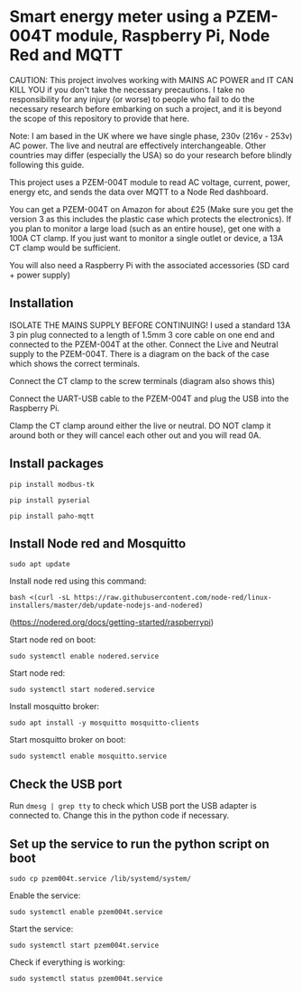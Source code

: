 # Smart energy meter using a PZEM-004T module, Raspberry Pi, Node Red and MQTT

CAUTION: This project involves working with MAINS AC POWER and IT CAN KILL YOU if you don't take the necessary precautions. 
I take no responsibility for any injury (or worse) to people who fail to do the necessary 
research before embarking on such a project, and it is beyond the scope of this repository to provide that here.

Note: I am based in the UK where we have single phase, 230v (216v - 253v) AC power. The live and neutral are effectively interchangeable. Other countries may differ (especially the USA) so do your research before blindly following this guide.

This project uses a PZEM-004T module to read AC voltage, current, power, energy etc, and sends the data over MQTT to a Node Red dashboard.

You can get a PZEM-004T on Amazon for about £25 (Make sure you get the version 3 as this includes the plastic case which protects the electronics). If you plan to monitor a large load (such as an entire house), get one with a 100A CT clamp. If you just want to monitor a single outlet or device, a 13A CT clamp would be sufficient.

You will also need a Raspberry Pi with the associated accessories (SD card + power supply)

## Installation

ISOLATE THE MAINS SUPPLY BEFORE CONTINUING! I used a standard 13A 3 pin plug connected to a length of 1.5mm 3 core cable on one end and connected to the PZEM-004T at the other. Connect the Live and Neutral supply to the PZEM-004T. There is a diagram on the back of the case which shows the correct terminals.

Connect the CT clamp to the screw terminals (diagram also shows this)

Connect the UART-USB cable to the PZEM-004T and plug the USB into the Raspberry Pi.

Clamp the CT clamp around either the live or neutral. DO NOT clamp it around both or they will cancel each other out and you will read 0A.

## Install packages

```pip install modbus-tk```

```pip install pyserial```

```pip install paho-mqtt```

## Install Node red and Mosquitto

```sudo apt update```

Install node red using this command:

```bash <(curl -sL https://raw.githubusercontent.com/node-red/linux-installers/master/deb/update-nodejs-and-nodered)```

(https://nodered.org/docs/getting-started/raspberrypi)

Start node red on boot:

```sudo systemctl enable nodered.service```

Start node red:

```sudo systemctl start nodered.service```

Install mosquitto broker:

```sudo apt install -y mosquitto mosquitto-clients```

Start mosquitto broker on boot:

```sudo systemctl enable mosquitto.service```

## Check the USB port

Run ```dmesg | grep tty``` to check which USB port the USB adapter is connected to. Change this in the python code if necessary.

## Set up the service to run the python script on boot

```sudo cp pzem004t.service /lib/systemd/system/```

Enable the service:

```sudo systemctl enable pzem004t.service```

Start the service:

```sudo systemctl start pzem004t.service```

Check if everything is working:

```sudo systemctl status pzem004t.service```
